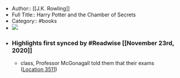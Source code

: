 - Author:: [[J.K. Rowling]]
- Full Title:: Harry Potter and the Chamber of Secrets
- Category:: #books
- ![](https://images-na.ssl-images-amazon.com/images/I/51OZerWcGCL._SL200_.jpg)
- ### Highlights first synced by #Readwise [[November 23rd, 2020]]
    - class, Professor McGonagall told them that their exams ([Location 3511](https://readwise.io/to_kindle?action=open&asin=B0192CTMW8&location=3511))
